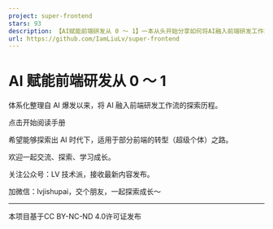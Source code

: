 ```yaml
---
project: super-frontend
stars: 93
description: 【AI赋能前端研发从 0 ～ 1】一本从头开始分享如何将AI融入前端研发工作流的电子书
url: https://github.com/IamLiuLv/super-frontend
---
```


AI 赋能前端研发从 0 ～ 1
================

体系化整理自 AI 爆发以来，将 AI 融入前端研发工作流的探索历程。

点击开始阅读手册

希望能够探索出 AI 时代下，适用于部分前端的转型（超级个体）之路。

欢迎一起交流、探索、学习成长。

关注公众号：LV 技术派，接收最新内容发布。

加微信：lvjishupai，交个朋友，一起探索成长～

* * *

本项目基于CC BY-NC-ND 4.0许可证发布
